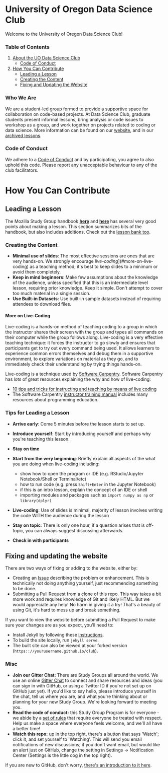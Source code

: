 # University of Oregon Data Science Club

Welcome to the University of Oregon Data Science Club! 

### Table of Contents

1. [About the UO Data Science Club](#who-we-are)
    - [Code of Conduct](#code-of-conduct)
2. [How You Can Contribute](#how-you-can-contribute)
    - [Leading a Lesson](#leading-a-lesson)
    - [Creating the Content](#creating-the-content)
    - [Fixing and Updating the Website](#fixing-and-updating-the-website)

### Who We Are
 
 We are a student-led group formed to provide a supportive space for collaboration on code-based projects. At Data Science Club, graduate students present informal lessons, bring analysis or code issues to workshop as a group, and work together on projects related to coding or data science. More information can be found on our [website](https://uodatascience.github.io/club/), and in our [archived lessons](https://blogs.uoregon.edu/rclub/2013/10/03/welcome/).

### Code of Conduct

We adhere to a [Code of Conduct](https://github.com/uodatascience/club/blob/gh-pages/codeOfConduct.md)
and by participating, you agree to also uphold this code. Please report any unacceptable behaviour to any of the club facilitators. 

# How You Can Contribute

## Leading a Lesson

The Mozilla Study Group
handbook [**here**](https://mozillascience.github.io/studyGroupHandbook/lessons.html#reuse)
and [**here**](https://mozillascience.github.io/studyGroupHandbook/event-types.html#workalong)
has several very good points about making a lesson. This section summarizes bits
of the handbook, but also includes additions. Check out the
[lesson bank too](https://github.com/mozillascience/studyGroupLessons/issues).

### Creating the Content

+ **Minimal use of slides**: The most effective sessions are ones that are very
hands-on. We strongly encourage *live-coding*](#more-on-live-coding) as a 
teaching method; it's best to keep slides to a minimum or avoid them completely.
+ **Keep in mind beginners**: Make few assumptions about the knowledge of the audience,
unless specified that this is an intermediate level lesson, requiring prior knowledge.
Keep it simple. Don't attempt to cover too much material in a single session.
+ **Use Built-in Datasets**: Use built-in sample datasets instead of requiring
attendees to download files. 

#### More on Live-Coding

Live-coding is a hands-on method of teaching coding to a group in which the instructor 
shares their screen with the group and types all commands on their computer while the 
group follows along. Live-coding is a very effective teaching technique: it forces the 
instructor to go slowly and ensures that participants get to try out every command 
being used. It allows learners to experience common errors themselves and debug them 
in a supportive environment, to explore variations on material as they go, and to 
immediately check their understanding by trying things hands-on. 

Live-coding is a technique used by [Software Carpentry](https://software-carpentry.org/about/). 
Software Carpentry has lots of great resources explaining the why and how of live-coding:
+ [10 tips and tricks for instructing and teaching by means of live coding](https://software-carpentry.org/blog/2016/04/tips-tricks-live-coding.html)
+ The Software Carpentry [instructor training manual](http://carpentries.github.io/instructor-training/) 
includes many resources about programming education.

### Tips for Leading a Lesson

+ **Arrive early**: Come 5 minutes before the lesson starts to set up.
+ **Introduce yourself**: Start by introducing yourself and perhaps why you're teaching this lesson.
+ **Stay on time**
+ **Start from the very beginning**: Briefly explain all aspects of the what you are doing when live-coding including:
    - show how to open the program or IDE (e.g. RStudio/Jupyter Notebook/Shell or Terminal/etc)
    - how to run code (e.g. press `Shift+Enter` in the Jupyter Notebook)
    - if this is an intro lesson, explain the concept of an IDE or shell
    - importing modules and packages such as  `import numpy as np` or `library(dplyr)`

+ **Live-coding**: Use of slides is minimal, majority of lesson involves writing the code WITH the audience during the lesson
+ **Stay on topic**: There is only one hour, if a question arises that is off-topic, you can always suggest discussing afterwards.
+ **Check in with participants**

## Fixing and updating the website

There are two ways of fixing or adding to the website, either by:

- Creating an [Issue](https://github.com/uodatascience/club/issues/new)
describing the problem or enhancement. This is technically not doing anything
yourself, just recommending something to be done.
- Submitting a Pull Request from a clone of this repo. This way takes a bit more work and requires knowledge of Git and likely HTML. But we
 would appreciate any help! No harm in giving it a try! That's a beauty of using Git, it's hard to mess up and break something.

If you want to view the website before submitting a Pull Request to make sure
your changes are as you expect, you'll need to:

- Install Jekyll by following these [instructions](https://help.github.com/articles/setting-up-your-github-pages-site-locally-with-jekyll/).
- To build the site locally, run `jekyll serve`.
- The built site can also be viewed at your forked version
(`https:://yourusername.github.io/club`).

### Misc
* **Join our Gitter Chat:** There are Study Groups all around the world. We use an online [Gitter Chat](https://gitter.im/mozillascience/studyGroup) to connect and share resources and ideas (you can sign in with GitHub, or using a Twitter ID if you're not set up on GitHub just yet). If you'd like to say hello, please introduce yourself in the chat, tell us where you are, and what you're thinking about or planning for your new Study Group. We're looking forward to meeting you.
* **Read the code of conduct:** this Study Group Program is for everyone - we abide by a [set of rules](https://www.mozillascience.org/code-of-conduct/) that require everyone be treated with respect. Help us make a space where everyone feels welcome, and we'll all have a better time!
* **Watch this repo:** up in the top right, there's a button that says 'Watch'; click it, and set yourself to 'Watching'. This will send you email notifications of new discussions; if you don't want email, but would like an alert just on GitHub, change the setting in Settings -> Notification Center (Settings is the little cog in the top right).
 
If you are new to GitHub, don't worry, [there's an introduction to it here](https://mozillascience.github.io/study-group-orientation/3.1-collab-vers-github.html). 
